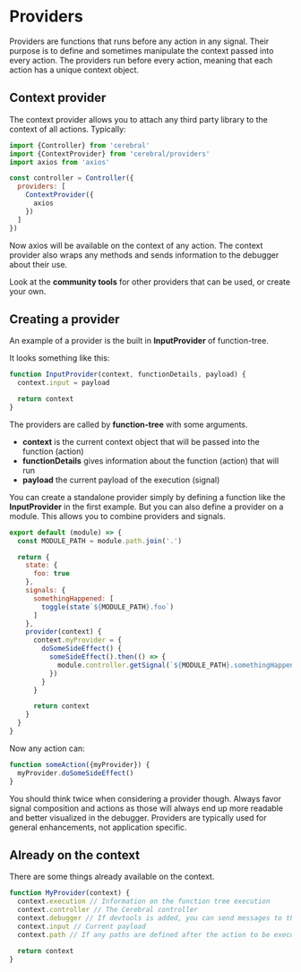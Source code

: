 # Providers

Providers are functions that runs before any action in any signal. Their purpose is to define and sometimes manipulate the context passed into every action. The providers run before every action, meaning that each action has a unique context object.

## Context provider
The context provider allows you to attach any third party library to the context of all actions. Typically:


```js
import {Controller} from 'cerebral'
import {ContextProvider} from 'cerebral/providers'
import axios from 'axios'

const controller = Controller({
  providers: [
    ContextProvider({
      axios
    })
  ]
})
```

Now axios will be available on the context of any action. The context provider also wraps any methods and sends information to the debugger about their use.

Look at the **community tools** for other providers that can be used, or create your own.

## Creating a provider

An example of a provider is the built in **InputProvider** of function-tree.

It looks something like this:

```js
function InputProvider(context, functionDetails, payload) {
  context.input = payload

  return context
}
```

The providers are called by **function-tree** with some arguments.

- **context** is the current context object that will be passed into the function (action)
- **functionDetails** gives information about the function (action) that will run
- **payload** the current payload of the execution (signal)

You can create a standalone provider simply by defining a function like the **InputProvider** in the first example. But you can also define a provider on a module. This allows you to combine providers and signals.

```js
export default (module) => {
  const MODULE_PATH = module.path.join('.')

  return {
    state: {
      foo: true
    },
    signals: {
      somethingHappened: [
        toggle(state`${MODULE_PATH}.foo`)
      ]
    },
    provider(context) {
      context.myProvider = {
        doSomeSideEffect() {
          someSideEffect().then(() => {
            module.controller.getSignal(`${MODULE_PATH}.somethingHappened`)()
          })
        }
      }

      return context
    }
  }
}
```

Now any action can:

```js
function someAction({myProvider}) {
  myProvider.doSomeSideEffect()
}
```

You should think twice when considering a provider though. Always favor signal composition and actions as those will always end up more readable and better visualized in the debugger. Providers are typically used for general enhancements, not application specific.

## Already on the context
There are some things already available on the context.

```js
function MyProvider(context) {
  context.execution // Information on the function tree execution
  context.controller // The Cerebral controller
  context.debugger // If devtools is added, you can send messages to the debugger
  context.input // Current payload
  context.path // If any paths are defined after the action to be executed

  return context
}
```
